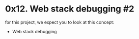 # 0x12. Web stack debugging #2
for this project, we expect you to look at this concept:

+ Web stack debugging
